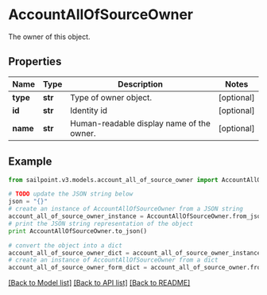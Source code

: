 # AccountAllOfSourceOwner

The owner of this object.

## Properties

Name | Type | Description | Notes
------------ | ------------- | ------------- | -------------
**type** | **str** | Type of owner object. | [optional] 
**id** | **str** | Identity id | [optional] 
**name** | **str** | Human-readable display name of the owner. | [optional] 

## Example

```python
from sailpoint.v3.models.account_all_of_source_owner import AccountAllOfSourceOwner

# TODO update the JSON string below
json = "{}"
# create an instance of AccountAllOfSourceOwner from a JSON string
account_all_of_source_owner_instance = AccountAllOfSourceOwner.from_json(json)
# print the JSON string representation of the object
print AccountAllOfSourceOwner.to_json()

# convert the object into a dict
account_all_of_source_owner_dict = account_all_of_source_owner_instance.to_dict()
# create an instance of AccountAllOfSourceOwner from a dict
account_all_of_source_owner_form_dict = account_all_of_source_owner.from_dict(account_all_of_source_owner_dict)
```
[[Back to Model list]](../README.md#documentation-for-models) [[Back to API list]](../README.md#documentation-for-api-endpoints) [[Back to README]](../README.md)


